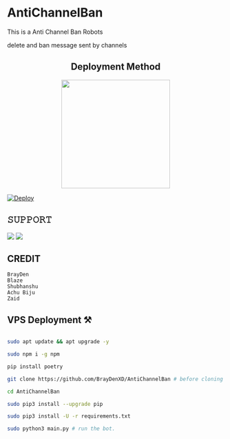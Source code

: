 # AntiChannelBan
This is a Anti Channel Ban Robots 

delete and ban message sent by channels

<h2 align="center">
   Deployment Method
</h2>

<p align="center">
<a href="https://railway.app/new/template?template=https://github.com/amanrajput2001/AntiChannelBan-Tg&envs=BOT_TOKEN%2CAPI_ID%2CAPI_HASH%2CSTRING_BOT_TOKEN%2CSUDO"><img src="https://img.shields.io/badge/Deploy%20To%20Railway-blackwhite?style=for-the-badge&logo=railway" width="252""/</a>

   [![Deploy](https://www.herokucdn.com/deploy/button.svg)](https://heroku.com/deploy?template=https://github.com/amanrajput2001/AntiChannelBan-Tg/tree/master)
## 𝚂𝚄𝙿𝙿𝙾𝚁𝚃 
                          
<a href="https://t.me/decodesupport"><img src="https://img.shields.io/badge/Join-SUPPORT%20GROUP-red.svg?logo=Telegram"></a>
<a href="https://t.me/deecodebots"><img src="https://img.shields.io/badge/Join-SUPPORT%20CHANNEL-red.svg?logo=Telegram"></a>

## CREDIT
```
BrayDen
Blaze
Shubhanshu
Achu Biju
Zaid
```


## VPS Deployment ⚒️

```sh

sudo apt update && apt upgrade -y

sudo npm i -g npm

pip install poetry

git clone https://github.com/BrayDenXD/AntiChannelBan # before cloning fork repo and fill All wars first

cd AntiChannelBan

sudo pip3 install --upgrade pip

sudo pip3 install -U -r requirements.txt

sudo python3 main.py # run the bot.

```
